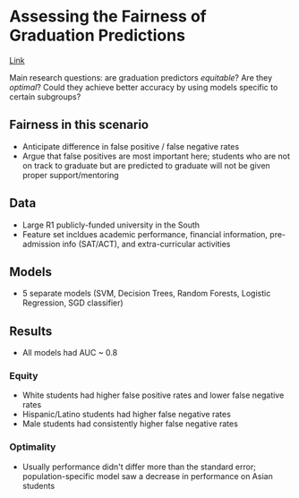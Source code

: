# Assessing the Fairness of Graduation Predictions

[Link](https://drive.google.com/file/d/1h_RGk4VZj-x0kOKTCISgyoRvWfLE6PLC/view)

Main research questions: are graduation predictors *equitable*? Are they *optimal*? Could they achieve better accuracy by using models specific to certain subgroups?

## Fairness in this scenario
* Anticipate difference in false positive / false negative rates
* Argue that false positives are most important here; students who are not on track to graduate but are predicted to graduate will not be given proper support/mentoring

## Data
* Large R1 publicly-funded university in the South
* Feature set incldues academic performance, financial information, pre-admission info (SAT/ACT), and extra-curricular activities

## Models
* 5 separate models (SVM, Decision Trees, Random Forests, Logistic Regression, SGD classifier)

## Results
* All models had AUC ~ 0.8
### Equity
* White students had higher false positive rates and lower false negative rates
* Hispanic/Latino students had higher false negative rates
* Male students had consistently higher false negative rates
### Optimality
* Usually performance didn't differ more than the standard error; population-specific model saw a decrease in performance on Asian students